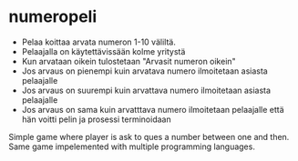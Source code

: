 numeropeli
==========

 * Pelaa koittaa arvata numeron 1-10 väliltä.
 * Pelaajalla on käytettävissään kolme yritystä
 * Kun arvataan oikein tulostetaan "Arvasit numeron oikein"
 * Jos arvaus on pienempi kuin arvatava numero ilmoitetaan asiasta pelaajalle
 * Jos arvaus on suurempi kuin arvattava numero ilmoitetaan asiasta pelaajalle
 * Jos arvaus on sama kuin arvatttava numero ilmoitetaan pelaajalle että hän voitti pelin ja prosessi terminoidaan

Simple game where player is ask to ques a number between one and then. Same game impelemented with multiple programming languages.
